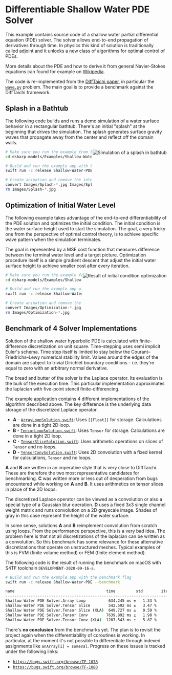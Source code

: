 # Differentiable Shallow Water PDE Solver

This example contains source code of a shallow water partial differential equation (PDE) solver. The solver allows end-to-end propagation of derivatives through time. In physics this kind of solution is traditionally called adjoint and it unlocks a new class of algorithms for optimal control of PDEs.

More details about the PDE and how to derive it from general Navier-Stokes equations can found for example on [Wikipedia](https://en.wikipedia.org/wiki/Shallow_water_equations).

The code is re-implemented from the [DiffTaichi paper](https://arxiv.org/abs/1910.00935), in particular the [`wave.py`](https://github.com/yuanming-hu/difftaichi/blob/master/examples/wave.py) problem. The main goal is to provide a benchmark against the DiffTaichi framework.


## Splash in a Bathtub

The following code builds and runs a demo simulation of a water surface behavior in a rectangular bathtub. There's an initial "splash" at the beginning that drives the simulation. The splash generates surface gravity waves that propagate away from the center and reflect off the domain walls.

<img alt="Simulation of a splash in bathtub" src="Images/Splash.gif" align="right">

```sh
# Make sure you run the example from this directory
cd dsharp-models/Examples/Shallow-Water-PDE

# Build and run the example app with the splash flag
swift run -c release Shallow-Water-PDE --splash

# Create animation and remove the intermediate files
convert Images/Splash-*.jpg Images/Splash.gif
rm Images/Splash-*.jpg
```


## Optimization of Initial Water Level

The following example takes advantage of the end-to-end differentiability of the PDE solution and optimizes the initial condition. The initial condition is the water surface height used to start the simulation. The goal, a very tricky one from the perspective of optimal control theory, is to achieve specific wave pattern when the simulation terminates.

The goal is represented by a MSE cost function that measures difference between the terminal water level and a target picture. Optimization procedure itself is a simple gradient descent that adjust the initial water surface height to achieve smaller cost after every iteration.

<img alt="Result of initial condition optimization" src="Images/Optimization.gif" align="right">

```sh
# Make sure you run the example from this directory
cd dsharp-models/Examples/Shallow-Water-PDE

# Build and run the example app with the optimization flag
swift run -c release Shallow-Water-PDE --optimization

# Create animation and remove the intermediate files
convert Images/Optimization-*.jpg Images/Optimization.gif
rm Images/Optimization-*.jpg
```


## Benchmark of 4 Solver Implementations

Solution of the shallow water hyperbolic PDE is calculated with finite-difference discretization on unit square. Time-stepping uses semi implicit Euler's schema. Time step itself is limited to stay below the Courant–Friedrichs–Lewy numerical stability limit. Values around the edges of the domain are subject to trivial Dirichlet boundary conditions - i.e. they're equal to zero with an arbitrary normal derivative.

The bread and butter of the solver is the Laplace operator. Its evaluation is the bulk of the execution time. This particular implementation approximates the laplacian with five-point stencil finite-differencing.

The example application contains 4 different implementations of the algorithm described above. The key difference is the underlying data storage of the discretized Laplace operator.

- **A** - [`ArrayLoopSolution.swift`](ArrayLoopSolution.swift): Uses `[[Float]]` for storage. Calculations are done in a tight 2D loop.
- **B** - [`TensorLoopSolution.swift`](TensorLoopSolution.swift): Uses `Tensor` for storage. Calculations are done in a tight 2D loop.
- **C** - [`TensorSliceSolution.swift`](TensorSliceSolution.swift): Uses arithmetic operations on slices of `Tensor` and no loops.
- **D** - [`TensorConvSolution.swift`](TensorConvSolution.swift): Uses 2D convolution with a fixed kernel for calculations, `Tensor`  and no loops.

**A** and **B** are written in an imperative style that is very close to DiffTaichi. These are therefore the two most representative candidates for benchmarking. **C** was written more or less out of desperation from bugs encountered while working on **A** and **B**. It uses arithmetics on tensor slices in place of the 2D loops.

The discretized Laplace operator can be viewed as a convolution or also a special type of a Gaussian blur operation. **D** uses a fixed 3x3 single channel weight matrix and runs convolution on a 2D greyscale image. Shades of gray in this case represent the height of the water surface.

In some sense, solutions **A** and **B**  reimplement convolution from scratch using loops. From the performance perspective, this is a very bad idea. The problem here is that not all discretizations of the laplacian can be written as a convolution. So this benchmark has some relevance for these alternative discretizations that operate on unstructured meshes. Typical examples of this is FVM (finite volume method) or FEM (finite element method).

The following code is the result of running the benchmark on macOS with S4TF toolchain `DEVELOPMENT-2020-09-16-a`.

```sh
# Build and run the example app with the benchmark flag
swift run -c release Shallow-Water-PDE --benchmark

name                                        time         std        iterations warmup      
-------------------------------------------------------------------------------------------
Shallow Water PDE Solver.Array Loop          634.245 ms ±   1.33 %         10  1288.619 ms
Shallow Water PDE Solver.Tensor Slice        542.592 ms ±   3.47 %         10  1119.995 ms
Shallow Water PDE Solver.Tensor Slice (XLA)  649.727 ms ±   0.59 %         10  1552.227 ms
Shallow Water PDE Solver.Tensor Conv        7639.892 ms ±   1.98 %         10 14917.600 ms
Shallow Water PDE Solver.Tensor Conv (XLA)  1207.543 ms ±   5.87 %         10  2613.061 ms
```

There's **no conclusion** from the benchmarks yet. The plan is to revisit the project again when the differentiability of coroutines is working. In particular, at the moment it's not possible to differentiate through indexed assignments like `anArray[i] = someVal`. Progress on these issues is tracked under the following links:

- [`https://bugs.swift.org/browse/TF-1078`](https://bugs.swift.org/browse/TF-1078)
- [`https://bugs.swift.org/browse/TF-1080`](https://bugs.swift.org/browse/TF-1080)
